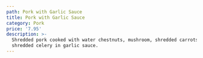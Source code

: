 ```yaml
---
path: Pork with Garlic Sauce
title: Pork with Garlic Sauce
category: Pork
price: '7.95'
description: >-
  Shredded pork cooked with water chestnuts, mushroom, shredded carrots, and
  shredded celery in garlic sauce.
---
```


